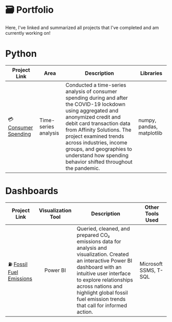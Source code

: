 # 🗃 Portfolio

Here, I've linked and summarized all projects that I've completed and am currently working on!

# Python
| Project Link | Area | Description | Libraries |
|---|---|---|---|
| 💳 [Consumer Spending](https://github.com/huymh/Consumer-Spending-Project)| Time-series analysis | Conducted a time-series analysis of consumer spending during and after the COVID-19 lockdown using aggregated and anonymized credit and debit card transaction data from Affinity Solutions. The project examined trends across industries, income groups, and geographies to understand how spending behavior shifted throughout the pandemic. | numpy, pandas, matplotlib |

# Dashboards
| Project Link | Visualization Tool | Description | Other Tools Used |
|---|:---:|---|---|
| ⛽ [Fossil Fuel Emissions](https://github.com/huymh/CO2-Project) | Power BI | Queried, cleaned, and prepared CO₂ emissions data for analysis and visualization. Created an interactive Power BI dashboard with an intuitive user interface to explore relationships across nations and highlight global fossil fuel emission trends that call for informed action. | Microsoft SSMS, T-SQL|
